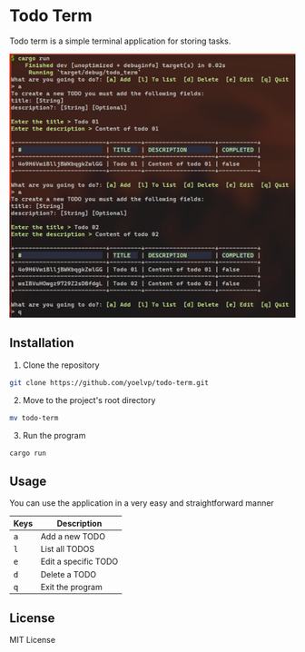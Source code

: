 # Todo Term
Todo term is a simple terminal application for storing tasks.

![thumbnail](./thumbnail.png)

## Installation
1. Clone the repository
```bash
git clone https://github.com/yoelvp/todo-term.git
```

2. Move to the project's root directory
```bash
mv todo-term
```

3. Run the program
```bash
cargo run
```

## Usage
You can use the application in a very easy and straightforward manner

| Keys       | Description          |
|------------|----------------------|
|<kbd>a</kbd>| Add a new TODO       |
|<kbd>l</kbd>| List all TODOS       |
|<kbd>e</kbd>| Edit a specific TODO |
|<kbd>d</kbd>| Delete a TODO        |
|<kbd>q</kbd>| Exit the program     |

## License
MIT License
